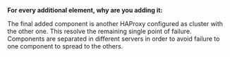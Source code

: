 **For every additional element, why are you adding it:**

The final added component is another HAProxy configured as cluster with the other one.
This resolve the remaining single point of failure.
Components are separated in different servers in order to avoid failure to one component to spread to the others.